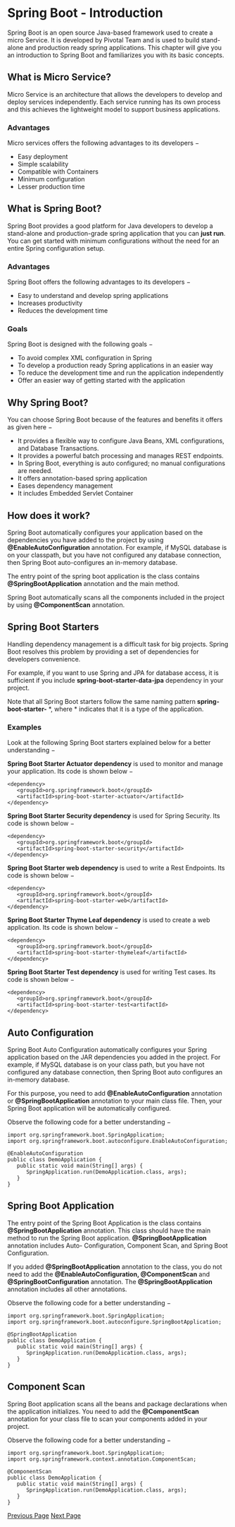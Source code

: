 # Spring Boot - Introduction
Spring Boot is an open source Java-based framework used to create a micro Service. It is developed by Pivotal Team and is used to build stand-alone and production ready spring applications. This chapter will give you an introduction to Spring Boot and familiarizes you with its basic concepts.

## What is Micro Service?
Micro Service is an architecture that allows the developers to develop and deploy services independently. Each service running has its own process and this achieves the lightweight model to support business applications.

### Advantages
Micro services offers the following advantages to its developers −

   * Easy deployment
   * Simple scalability
   * Compatible with Containers
   * Minimum configuration
   * Lesser production time

## What is Spring Boot?
Spring Boot provides a good platform for Java developers to develop a stand-alone and production-grade spring application that you can **just run**. You can get started with minimum configurations without the need for an entire Spring configuration setup.

### Advantages
Spring Boot offers the following advantages to its developers −

   * Easy to understand and develop spring applications
   * Increases productivity
   * Reduces the development time

### Goals
Spring Boot is designed with the following goals −

   * To avoid complex XML configuration in Spring
   * To develop a production ready Spring applications in an easier way
   * To reduce the development time and run the application independently
   * Offer an easier way of getting started with the application

## Why Spring Boot?
You can choose Spring Boot because of the features and benefits it offers as given here −

   * It provides a flexible way to configure Java Beans, XML configurations, and Database Transactions.
   * It provides a powerful batch processing and manages REST endpoints.
   * In Spring Boot, everything is auto configured; no manual configurations are needed.
   * It offers annotation-based spring application
   * Eases dependency management
   * It includes Embedded Servlet Container

## How does it work?
Spring Boot automatically configures your application based on the dependencies you have added to the project by using **@EnableAutoConfiguration** annotation. For example, if MySQL database is on your classpath, but you have not configured any database connection, then Spring Boot auto-configures an in-memory database.

The entry point of the spring boot application is the class contains **@SpringBootApplication** annotation and the main method.

Spring Boot automatically scans all the components included in the project by using **@ComponentScan** annotation.

## Spring Boot Starters
Handling dependency management is a difficult task for big projects. Spring Boot resolves this problem by providing a set of dependencies for developers convenience.

For example, if you want to use Spring and JPA for database access, it is sufficient if you include **spring-boot-starter-data-jpa** dependency in your project.

Note that all Spring Boot starters follow the same naming pattern **spring-boot-starter-** *, where * indicates that it is a type of the application.

### Examples
Look at the following Spring Boot starters explained below for a better understanding −

**Spring Boot Starter Actuator dependency** is used to monitor and manage your application. Its code is shown below −

```
<dependency>
   <groupId>org.springframework.boot</groupId>
   <artifactId>spring-boot-starter-actuator</artifactId>
</dependency>
```
**Spring Boot Starter Security dependency** is used for Spring Security. Its code is shown below −

```
<dependency>
   <groupId>org.springframework.boot</groupId>
   <artifactId>spring-boot-starter-security</artifactId>
</dependency>
```
**Spring Boot Starter web dependency** is used to write a Rest Endpoints. Its code is shown below −

```
<dependency>
   <groupId>org.springframework.boot</groupId>
   <artifactId>spring-boot-starter-web</artifactId>
</dependency>
```
**Spring Boot Starter Thyme Leaf dependency** is used to create a web application. Its code is shown below −

```
<dependency>
   <groupId>org.springframework.boot</groupId>
   <artifactId>spring-boot-starter-thymeleaf</artifactId>
</dependency>
```
**Spring Boot Starter Test dependency** is used for writing Test cases. Its code is shown below −

```
<dependency>
   <groupId>org.springframework.boot</groupId>
   <artifactId>spring-boot-starter-test<artifactId>
</dependency>
```
## Auto Configuration
Spring Boot Auto Configuration automatically configures your Spring application based on the JAR dependencies you added in the project. For example, if MySQL database is on your class path, but you have not configured any database connection, then Spring Boot auto configures an in-memory database.

For this purpose, you need to add **@EnableAutoConfiguration** annotation or **@SpringBootApplication** annotation to your main class file. Then, your Spring Boot application will be automatically configured.

Observe the following code for a better understanding −

```
import org.springframework.boot.SpringApplication;
import org.springframework.boot.autoconfigure.EnableAutoConfiguration;

@EnableAutoConfiguration
public class DemoApplication {
   public static void main(String[] args) {
      SpringApplication.run(DemoApplication.class, args);
   }
}
```
## Spring Boot Application
The entry point of the Spring Boot Application is the class contains **@SpringBootApplication** annotation. This class should have the main method to run the Spring Boot application. **@SpringBootApplication** annotation includes Auto- Configuration, Component Scan, and Spring Boot Configuration.

If you added **@SpringBootApplication** annotation to the class, you do not need to add the **@EnableAutoConfiguration, @ComponentScan** and **@SpringBootConfiguration** annotation. The **@SpringBootApplication** annotation includes all other annotations.

Observe the following code for a better understanding −

```
import org.springframework.boot.SpringApplication;
import org.springframework.boot.autoconfigure.SpringBootApplication;

@SpringBootApplication
public class DemoApplication {
   public static void main(String[] args) {
      SpringApplication.run(DemoApplication.class, args);
   }
}
```
## Component Scan
Spring Boot application scans all the beans and package declarations when the application initializes. You need to add the **@ComponentScan** annotation for your class file to scan your components added in your project.

Observe the following code for a better understanding −

```
import org.springframework.boot.SpringApplication;
import org.springframework.context.annotation.ComponentScan;

@ComponentScan
public class DemoApplication {
   public static void main(String[] args) {
      SpringApplication.run(DemoApplication.class, args);
   }
}
```

[Previous Page](../spring_boot/index.md) [Next Page](../spring_boot/spring_boot_quick_start.md) 
